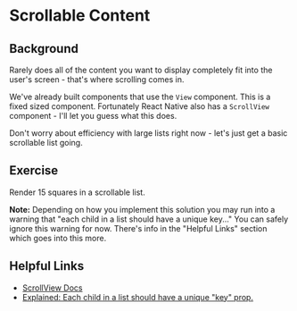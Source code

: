 # Scrollable Content

## Background

Rarely does all of the content you want to display completely fit into the user's screen - that's where scrolling comes in.

We've already built components that use the `View` component. This is a fixed sized component. Fortunately React Native also has a `ScrollView` component - I'll let you guess what this does.

Don't worry about efficiency with large lists right now - let's just get a basic scrollable list going.

## Exercise

Render 15 squares in a scrollable list.

**Note:** Depending on how you implement this solution you may run into a warning that "each child in a list should have a unique key..." You can safely ignore this warning for now. There's info in the "Helpful Links" section which goes into this more.

## Helpful Links

- [ScrollView Docs](https://reactnative.dev/docs/scrollview)
- [Explained: Each child in a list should have a unique "key" prop.](https://reactjs.org/docs/lists-and-keys.html#keys)
